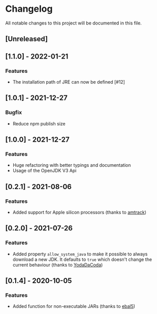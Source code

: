 # Changelog

All notable changes to this project will be documented in this file.

## [Unreleased]

## [1.1.0] - 2022-01-21

### Features

- The installation path of JRE can now be defined [#12]

## [1.0.1] - 2021-12-27

### Bugfix

- Reduce npm publish size

## [1.0.0] - 2021-12-27

### Features

- Huge refactoring with better typings and documentation
- Usage of the OpenJDK V3 Api

## [0.2.1] - 2021-08-06

### Features

- Added support for Apple silicon processors (thanks to [amtrack](https://github.com/amtrack))

## [0.2.0] - 2021-07-26

### Features

- Added property `allow_system_java` to make it possible to always download a new JDK. It defaults to `true` which doesn't change the current behaviour (thanks to [YodaDaCoda](https://github.com/YodaDaCoda))

## [0.1.4] - 2020-10-05

### Features

- Added function for non-executable JARs (thanks to [ebal5](https://github.com/ebal5))
